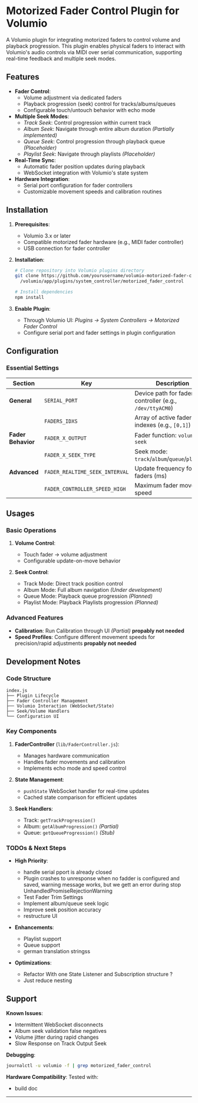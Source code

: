 # Motorized Fader Control Plugin for Volumio

A Volumio plugin for integrating motorized faders to control volume and playback progression. 
This plugin enables physical faders to interact with Volumio's audio controls via MIDI over serial communication,
supporting real-time feedback and multiple seek modes.


## Features

- **Fader Control**: 
  - Volume adjustment via dedicated faders
  - Playback progression (seek) control for tracks/albums/queues
  - Configurable touch/untouch behavior with echo mode
- **Multiple Seek Modes**:
  - *Track Seek*: Control progression within current track
  - *Album Seek*: Navigate through entire album duration *(Partially implemented)*
  - *Queue Seek*: Control progression through playback queue *(Placeholder)*
  - *Playlist Seek*: Navigate through playlists *(Placeholder)*
- **Real-Time Sync**:
  - Automatic fader position updates during playback
  - WebSocket integration with Volumio's state system
- **Hardware Integration**:
  - Serial port configuration for fader controllers
  - Customizable movement speeds and calibration routines

## Installation

1. **Prerequisites**:
   - Volumio 3.x or later
   - Compatible motorized fader hardware (e.g., MIDI fader controller)
   - USB connection for fader controller

2. **Installation**:
   ```bash
   # Clone repository into Volumio plugins directory
   git clone https://github.com/yourusername/volumio-motorized-fader-control.git \
     /volumio/app/plugins/system_controller/motorized_fader_control
   
   # Install dependencies
   npm install
   ```

3. **Enable Plugin**:
   - Through Volumio UI: *Plugins → System Controllers → Motorized Fader Control*
   - Configure serial port and fader settings in plugin configuration

## Configuration

### Essential Settings

| Section | Key | Description |
|---------|-----|-------------|
| **General** | `SERIAL_PORT` | Device path for fader controller (e.g., `/dev/ttyACM0`) |
|         | `FADERS_IDXS` | Array of active fader indexes (e.g., `[0,1]`) |
| **Fader Behavior** | `FADER_X_OUTPUT` | Fader function: `volume` or `seek` |
|                 | `FADER_X_SEEK_TYPE` | Seek mode: `track`/`album`/`queue`/`playlist` |
| **Advanced** | `FADER_REALTIME_SEEK_INTERVAL` | Update frequency for seek faders (ms) |
|             | `FADER_CONTROLLER_SPEED_HIGH` | Maximum fader movement speed |

## Usages

### Basic Operations
1. **Volume Control**:
   - Touch fader → volume adjustment
   - Configurable update-on-move behavior

2. **Seek Control**:
   - Track Mode: Direct track position control
   - Album Mode: Full album navigation *(Under development)*
   - Queue Mode: Playback queue progression *(Planned)*
   - Playlist Mode: Playback Playlists progression *(Planned)*

### Advanced Features
- **Calibration**: Run Calibration through UI *(Partial)* **propably not needed**
- **Speed Profiles**: Configure different movement speeds for precision/rapid adjustments **propably not needed**

## Development Notes

### Code Structure
```
index.js
├── Plugin Lifecycle
├── Fader Controller Management
├── Volumio Interaction (WebSocket/State)
├── Seek/Volume Handlers
└── Configuration UI
```

### Key Components
1. **FaderController** (`lib/FaderController.js`):
   - Manages hardware communication
   - Handles fader movements and calibration
   - Implements echo mode and speed control

2. **State Management**:
   - `pushState` WebSocket handler for real-time updates
   - Cached state comparison for efficient updates

3. **Seek Handlers**:
   - Track: `getTrackProgression()`
   - Album: `getAlbumProgression()` *(Partial)*
   - Queue: `getQueueProgression()` *(Stub)*

### TODOs & Next Steps
- **High Priority**:
  - handle serial pport is already closed
  - Plugin crashes to unresponse when no fadder is configured and saved, warning message works, but we gett an error during stop UnhandledPromiseRejectionWarning
  - Test Fader Trim Settings
  - Implement album/queue seek logic
  - Improve seek position accuracy
  - restructure UI

- **Enhancements**:
  - Playlist support
  - Queue support
  - german translation stringss

- **Optimizations**:
  - Refactor With one State Listener and Subscription structure ?
  - Just reduce nesting

## Support

**Known Issues**:
- Intermittent WebSocket disconnects
- Album seek validation false negatives
- Volume jitter during rapid changes
- Slow Response on Track Output Seek

**Debugging**:
```bash
journalctl -u volumio -f | grep motorized_fader_control
```

**Hardware Compatibility**:
Tested with:
- build doc
---

